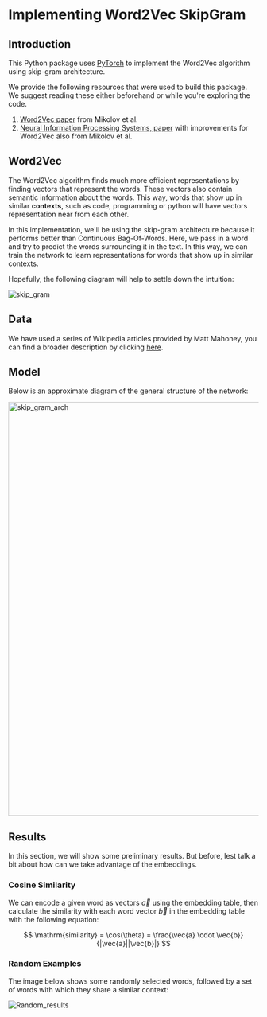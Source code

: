 # Implementing Word2Vec SkipGram

## Introduction

This Python package uses [PyTorch](https://pytorch.org/) to implement the Word2Vec algorithm using skip-gram architecture.

We provide the following resources that were used to build this package. We suggest reading these either beforehand or while you're exploring the code.

1. [Word2Vec paper](https://arxiv.org/pdf/1301.3781.pdf) from Mikolov et al.
2. [Neural Information Processing Systems, paper](http://papers.nips.cc/paper/5021-distributed-representations-of-words-and-phrases-and-their-compositionality.pdf) with improvements for Word2Vec also from Mikolov et al.

## Word2Vec

The Word2Vec algorithm finds much more efficient representations by finding vectors that represent the words. These vectors also contain semantic information about the words. This way, words that show up in similar **contexts**, such as code, programming or python will have vectors representation near from each other.

In this implementation, we'll be using the skip-gram architecture because it performs better than Continuous Bag-Of-Words. Here, we pass in a word and try to predict the words surrounding it in the text. In this way, we can train the network to learn representations for words that show up in similar contexts.

Hopefully, the following diagram will help to settle down the intuition:

![skip_gram](https://user-images.githubusercontent.com/28582065/90183557-ffe05d80-ddb3-11ea-81bf-530d9b27bf13.PNG)

## Data

We have used a series of Wikipedia articles provided by Matt Mahoney, you can find a broader description by clicking [here](http://mattmahoney.net/dc/textdata.html).


## Model

Below is an approximate diagram of the general structure of the network:


<img width="832" alt="skip_gram_arch" src="https://user-images.githubusercontent.com/28582065/90184551-93fef480-ddb5-11ea-8ab4-1dde6e9285eb.png">


## Results

In this section, we will show some preliminary results. But before, lest talk a bit about how can we take advantage of the embeddings.

### Cosine Similarity

We can encode a given word as vectors $\vec{a}$ using the embedding table, then calculate the similarity with each word vector $\vec{b}$ in the embedding table with the following equation:

$$
\mathrm{similarity} = \cos(\theta) = \frac{\vec{a} \cdot \vec{b}}{|\vec{a}||\vec{b}|}
$$

### Random Examples

The image below shows some randomly selected words, followed by a set of words with which they share a similar context:

![Random_results](https://user-images.githubusercontent.com/28582065/90186260-2f916480-ddb8-11ea-8243-c2f441665bd4.PNG)
